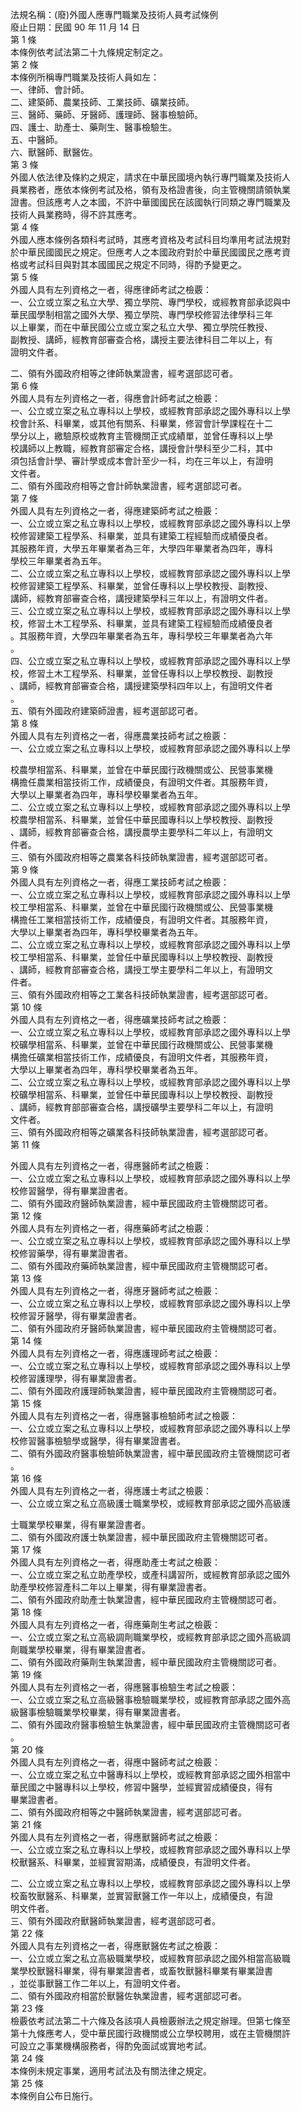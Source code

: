 法規名稱：(廢)外國人應專門職業及技術人員考試條例  
廢止日期：民國 90 年 11 月 14 日  
第 1 條  
本條例依考試法第二十九條規定制定之。  
第 2 條  
本條例所稱專門職業及技術人員如左：  
一、律師、會計師。  
二、建築師、農業技師、工業技師、礦業技師。  
三、醫師、藥師、牙醫師、護理師、醫事檢驗師。  
四、護士、助產士、藥劑生、醫事檢驗生。  
五、中醫師。  
六、獸醫師、獸醫佐。  
第 3 條  
外國人依法律及條約之規定，請求在中華民國境內執行專門職業及技術人  
員業務者，應依本條例考試及格，領有及格證書後，向主管機關請領執業  
證書。但該應考人之本國，不許中華國國民在該國執行同類之專門職業及  
技術人員業務時，得不許其應考。  
第 4 條  
外國人應本條例各類科考試時，其應考資格及考試科目均準用考試法規對  
於中華民國國民之規定。但應考人之本國政府對於中華民國國民之應考資  
格或考試科目與對其本國國民之規定不同時，得酌予變更之。  
第 5 條  
外國人具有左列資格之一者，得應律師考試之檢覈：  
一、公立或立案之私立大學、獨立學院、專門學校，或經教育部承認與中  
華民國學制相當之國外大學、獨立學院、專門學校修習法律學科三年  
以上畢業，而在中華民國公立或立案之私立大學、獨立學院任教授、  
副教授、講師，經教育部審查合格，講授主要法律科目二年以上，有  
證明文件者。  


二、領有外國政府相等之律師執業證書，經考選部認可者。  
第 6 條  
外國人具有左列資格之一者，得應會計師考試之檢覈：  
一、公立或立案之私立專科以上學校，或經教育部承認之國外專科以上學  
校會計系、科畢業，或其他有關系、科畢業，修習會計學課程在十二  
學分以上，繳驗原校或教育主管機關正式成績單，並曾任專科以上學  
校講師以上教職，經教育部審定合格，講授會計學科至少二科，其中  
須包括會計學、審計學或成本會計至少一科，均在三年以上，有證明  
文件者。  
二、領有外國政府相等之會計師執業證書，經考選部認可者。  
第 7 條  
外國人具有左列資格之一者，得應建築師考試之檢覈：  
一、公立或立案之私立專科以上學校，或經教育部承認之國外專科以上學  
校修習建築工程學系、科畢業，並具有建築工程經驗而成績優良者。  
其服務年資，大學五年畢業者為三年，大學四年畢業者為四年，專科  
學校三年畢業者為五年。  
二、公立或立案之私立專科以上學校，或經教育部承認之國外專科以上學  
校修習建築工程學系、科畢業，並曾任專科以上學校教授、副教授、  
講師，經教育部審查合格，講授建築學科三年以上，有證明文件者。  
三、公立或立案之私立專科以上學校，或經教育部承認之國外專科以上學  
校，修習土木工程學系、科畢業，並具有建築工程經驗而成績優良者  
。其服務年資，大學四年畢業者為五年，專科學校三年畢業者為六年  
。  
四、公立或立案之私立專科以上學校，或經教育部承認之國外專科以上學  
校，修習土木工程學系、科畢業，並曾任專科以上學校教授、副教授  
、講師，經教育部審查合格，講授建築學科四年以上，有證明文件者  
。  
五、領有外國政府建築師證書，經考選部認可者。  
第 8 條  
外國人具有左列資格之一者，得應農業技師考試之檢覈：  
一、公立或立案之私立專科以上學校，或經教育部承認之國外專科以上學  


校農學相當系、科畢業，並曾在中華民國行政機關或公、民營事業機  
構擔任農業相當技術工作，成績優良，有證明文件者。其服務年資，  
大學以上畢業者為四年，專科學校畢業者為五年。  
二、公立或立案之私立專科以上學校，或經教育部承認之國外專科以上學  
校農學相當系、科畢業，並曾任中華民國專科以上學校教授、副教授  
、講師，經教育部審查合格，講授農學主要學科二年以上，有證明文  
件者。  
三、領有外國政府相等之農業各科技師執業證書，經考選部認可者。  
第 9 條  
外國人具有左列資格之一者，得應工業技師考試之檢覈：  
一、公立或立案之私立專科以上學校，或經教育部承認之國外專科以上學  
校工學相當系、科畢業，並曾在中華民國行政機關或公、民營事業機  
構擔任工業相當技術工作，成績優良，有證明文件者。其服務年資，  
大學以上畢業者為四年，專科學校畢業者為五年。  
二、公立或立案之私立專科以上學校，或經教育部承認之國外專科以上學  
校工學相當系、科畢業，並曾任中華民國專科以上學校教授、副教授  
、講師，經教育部審查合格，講授工學主要學科二年以上，有證明文  
件者。  
三、領有外國政府相等之工業各科技師執業證書，經考選部認可者。  
第 10 條  
外國人具有左列資格之一者，得應礦業技師考試之檢覈：  
一、公立或立案之私立專科以上學校，或經教育部承認之國外專科以上學  
校礦學相當系、科畢業，並曾在中華民國行政機關或公、民營事業機  
構擔任礦業相當技術工作，成績優良，有證明文件者，其服務年資，  
大學以上畢業者為四年，專科學校畢業者為五年。  
二、公立或立案之私立專科以上學校，或經教育部承認之國外專科以上學  
校礦學相當系、科畢業，並曾任中華民國專科以上學校教授、副教授  
、講師，經教育部部審查合格，講授礦學主要學科二年以上，有證明  
文件者。  
三、領有外國政府相等之礦業各科技師執業證書，經考選部認可者。  
第 11 條  


外國人具有左列資格之一者，得應醫師考試之檢覈：  
一、公立或立案之私立專科以上學校，或經教育部承認之國外專科以上學  
校修習醫學，得有畢業證書者。  
二、領有外國政府醫師執業證書，經中華民國政府主管機關認可者。  
第 12 條  
外國人具有左列資格之一者，得應藥師考試之檢覈：  
一、公立或立案之私立專科以上學校，或經教育部承認之國外專科以上學  
校修習藥學，得有畢業證書者。  
二、領有外國政府藥師執業證書，經中華民國政府主管機關認可者。  
第 13 條  
外國人具有左列資格之一者，得應牙醫師考試之檢覈：  
一、公立或立案之私立專科以上學校，或經教育部承認之國外專科以上學  
校修習牙醫學，得有畢業證書者。  
二、領有外國政府牙醫師執業證書，經中華民國政府主管機關認可者。  
第 14 條  
外國人具有左列資格之一者，得應護理師考試之檢覈：  
一、公立或立案之私立專科以上學校，或經教育部承認之國外專科以上學  
校修習護理學，得有畢業證書者。  
二、領有外國政府護理師執業證書，經中華民國政府主管機關認可者。  
第 15 條  
外國人具有左列資格之一者，得應醫事檢驗師考試之檢覈：  
一、公立或立案之私立專科以上學校，或經教育部承認之國外專科以上學  
校修習醫事檢驗學或醫學，得有畢業證書者。  
二、領有外國政府醫事檢驗師執業證書，經中華民國政府主管機關認可者  
。  
第 16 條  
外國人具有左列資格之一者，得應護士考試之檢覈：  
一、公立或立案之私立高級護士職業學校，或經教育部承認之國外高級護  


士職業學校畢業，得有畢業證書者。  
二、領有外國政府護士執業證書，經中華民國政府主管機關認可者。  
第 17 條  
外國人具有左列資格之一者，得應助產士考試之檢覈：  
一、公立或立案之私立助產學校，或產科講習所，或經教育部承認之國外  
助產學校修習產科二年以上畢業，得有畢業證書者。  
二、領有外國政府助產士執業證書，經中華民國政府主管機關認可者。  
第 18 條  
外國人具有左列資格之一者，得應藥劑生考試之檢覈：  
一、公立或立案之私立高級調劑職業學校，或經教育部承認之國外高級調  
劑職業學校畢業，得有畢業證書者。  
二、領有外國政府藥劑生執業證書，經中華民國政府主管機關認可者。  
第 19 條  
外國人具有左列資格之一者，得應醫事檢驗生考試之檢覈：  
一、公立或立案之私立高級醫事檢驗職業學校，或經教育部承認之國外高  
級醫事檢驗職業學校畢業，得有畢業證書者。  
二、領有外國政府醫事檢驗生執業證書，經中華民國政府主管機關認可者  
。  
第 20 條  
外國人具有左列資格之一者，得應中醫師考試之檢覈：  
一、公立或立案之私立中醫專科以上學校，或經教育部承認之國外相當中  
華民國之中醫專科以上學校，修習中醫學，並經實習成績優良，得有  
畢業證書者。  
二、領有外國政府相等之中醫師執業證書，經考選部認可者。  
第 21 條  
外國人具有左列資格之一者，得應獸醫師考試之檢覈：  
一、公立或立案之私立專科以上學校，或經教育部承認之國外專科以上學  
校獸醫系、科畢業，並經實習期滿，成績優良，有證明文件者。  


二、公立或立案之私立專科以上學校，或經教育部承認之國外專科以上學  
校畜牧獸醫系、科畢業，並實習獸醫工作一年以上，成績優良，有證  
明文件者。  
三、領有外國政府獸醫師執業證書，經考選部認可者。  
第 22 條  
外國人具有左列資格之一者，得應獸醫佐考試之檢覈：  
一、公立或立案之私立高級職業學校，或經教育部承認之國外相當高級職  
業學校獸醫科畢業，得有畢業證書者，或畜牧獸醫科畢業有畢業證書  
，並從事獸醫工作二年以上，有證明文件者。  
二、領有外國政府相當於獸醫佐執業證書，經考選部認可者。  
第 23 條  
檢覈依考試法第二十六條及各該項人員檢覈辦法之規定辦理。但第七條至  
第十九條應考人，受中華民國行政機關或公立學校聘用，或在主管機關許  
可設立之事業機構服務者，得酌免面試或實地考試。  
第 24 條  
本條例未規定事業，適用考試法及有關法律之規定。  
第 25 條  
本條例自公布日施行。  


